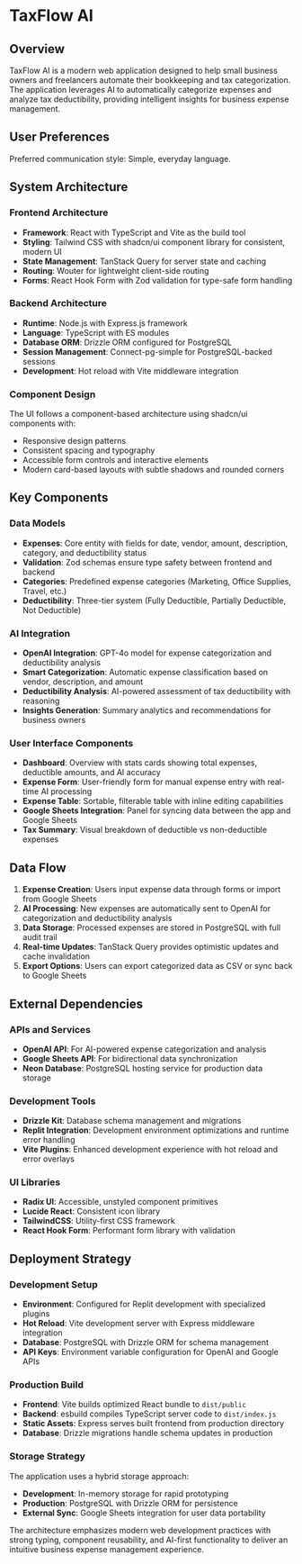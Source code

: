 # TaxFlow AI

## Overview

TaxFlow AI is a modern web application designed to help small business owners and freelancers automate their bookkeeping and tax categorization. The application leverages AI to automatically categorize expenses and analyze tax deductibility, providing intelligent insights for business expense management.

## User Preferences

Preferred communication style: Simple, everyday language.

## System Architecture

### Frontend Architecture
- **Framework**: React with TypeScript and Vite as the build tool
- **Styling**: Tailwind CSS with shadcn/ui component library for consistent, modern UI
- **State Management**: TanStack Query for server state and caching
- **Routing**: Wouter for lightweight client-side routing
- **Forms**: React Hook Form with Zod validation for type-safe form handling

### Backend Architecture
- **Runtime**: Node.js with Express.js framework
- **Language**: TypeScript with ES modules
- **Database ORM**: Drizzle ORM configured for PostgreSQL
- **Session Management**: Connect-pg-simple for PostgreSQL-backed sessions
- **Development**: Hot reload with Vite middleware integration

### Component Design
The UI follows a component-based architecture using shadcn/ui components with:
- Responsive design patterns
- Consistent spacing and typography
- Accessible form controls and interactive elements
- Modern card-based layouts with subtle shadows and rounded corners

## Key Components

### Data Models
- **Expenses**: Core entity with fields for date, vendor, amount, description, category, and deductibility status
- **Validation**: Zod schemas ensure type safety between frontend and backend
- **Categories**: Predefined expense categories (Marketing, Office Supplies, Travel, etc.)
- **Deductibility**: Three-tier system (Fully Deductible, Partially Deductible, Not Deductible)

### AI Integration
- **OpenAI Integration**: GPT-4o model for expense categorization and deductibility analysis
- **Smart Categorization**: Automatic expense classification based on vendor, description, and amount
- **Deductibility Analysis**: AI-powered assessment of tax deductibility with reasoning
- **Insights Generation**: Summary analytics and recommendations for business owners

### User Interface Components
- **Dashboard**: Overview with stats cards showing total expenses, deductible amounts, and AI accuracy
- **Expense Form**: User-friendly form for manual expense entry with real-time AI processing
- **Expense Table**: Sortable, filterable table with inline editing capabilities
- **Google Sheets Integration**: Panel for syncing data between the app and Google Sheets
- **Tax Summary**: Visual breakdown of deductible vs non-deductible expenses

## Data Flow

1. **Expense Creation**: Users input expense data through forms or import from Google Sheets
2. **AI Processing**: New expenses are automatically sent to OpenAI for categorization and deductibility analysis
3. **Data Storage**: Processed expenses are stored in PostgreSQL with full audit trail
4. **Real-time Updates**: TanStack Query provides optimistic updates and cache invalidation
5. **Export Options**: Users can export categorized data as CSV or sync back to Google Sheets

## External Dependencies

### APIs and Services
- **OpenAI API**: For AI-powered expense categorization and analysis
- **Google Sheets API**: For bidirectional data synchronization
- **Neon Database**: PostgreSQL hosting service for production data storage

### Development Tools
- **Drizzle Kit**: Database schema management and migrations
- **Replit Integration**: Development environment optimizations and runtime error handling
- **Vite Plugins**: Enhanced development experience with hot reload and error overlays

### UI Libraries
- **Radix UI**: Accessible, unstyled component primitives
- **Lucide React**: Consistent icon library
- **TailwindCSS**: Utility-first CSS framework
- **React Hook Form**: Performant form library with validation

## Deployment Strategy

### Development Setup
- **Environment**: Configured for Replit development with specialized plugins
- **Hot Reload**: Vite development server with Express middleware integration
- **Database**: PostgreSQL with Drizzle ORM for schema management
- **API Keys**: Environment variable configuration for OpenAI and Google APIs

### Production Build
- **Frontend**: Vite builds optimized React bundle to `dist/public`
- **Backend**: esbuild compiles TypeScript server code to `dist/index.js`
- **Static Assets**: Express serves built frontend from production directory
- **Database**: Drizzle migrations handle schema updates in production

### Storage Strategy
The application uses a hybrid storage approach:
- **Development**: In-memory storage for rapid prototyping
- **Production**: PostgreSQL with Drizzle ORM for persistence
- **External Sync**: Google Sheets integration for user data portability

The architecture emphasizes modern web development practices with strong typing, component reusability, and AI-first functionality to deliver an intuitive business expense management experience.